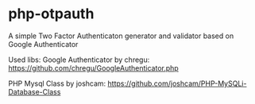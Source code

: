 php-otpauth
===========

A simple Two Factor Authenticaton generator and validator based on Google Authenticator

Used libs: 
Google Authenticator by chregu: https://github.com/chregu/GoogleAuthenticator.php

PHP Mysql Class by joshcam: https://github.com/joshcam/PHP-MySQLi-Database-Class
